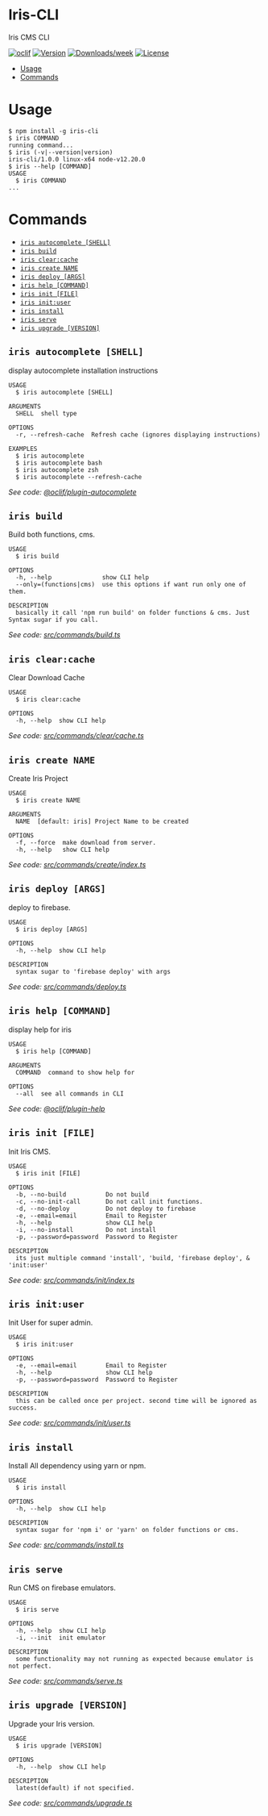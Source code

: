 Iris-CLI
========

Iris CMS CLI

[![oclif](https://img.shields.io/badge/cli-oclif-brightgreen.svg)](https://oclif.io)
[![Version](https://img.shields.io/npm/v/Iris-CLI.svg)](https://npmjs.org/package/Iris-CLI)
[![Downloads/week](https://img.shields.io/npm/dw/Iris-CLI.svg)](https://npmjs.org/package/Iris-CLI)
[![License](https://img.shields.io/npm/l/Iris-CLI.svg)](https://github.com/aqualaguna/Iris-CLI/blob/master/package.json)

<!-- toc -->
* [Usage](#usage)
* [Commands](#commands)
<!-- tocstop -->
# Usage
<!-- usage -->
```sh-session
$ npm install -g iris-cli
$ iris COMMAND
running command...
$ iris (-v|--version|version)
iris-cli/1.0.0 linux-x64 node-v12.20.0
$ iris --help [COMMAND]
USAGE
  $ iris COMMAND
...
```
<!-- usagestop -->
# Commands
<!-- commands -->
* [`iris autocomplete [SHELL]`](#iris-autocomplete-shell)
* [`iris build`](#iris-build)
* [`iris clear:cache`](#iris-clearcache)
* [`iris create NAME`](#iris-create-name)
* [`iris deploy [ARGS]`](#iris-deploy-args)
* [`iris help [COMMAND]`](#iris-help-command)
* [`iris init [FILE]`](#iris-init-file)
* [`iris init:user`](#iris-inituser)
* [`iris install`](#iris-install)
* [`iris serve`](#iris-serve)
* [`iris upgrade [VERSION]`](#iris-upgrade-version)

## `iris autocomplete [SHELL]`

display autocomplete installation instructions

```
USAGE
  $ iris autocomplete [SHELL]

ARGUMENTS
  SHELL  shell type

OPTIONS
  -r, --refresh-cache  Refresh cache (ignores displaying instructions)

EXAMPLES
  $ iris autocomplete
  $ iris autocomplete bash
  $ iris autocomplete zsh
  $ iris autocomplete --refresh-cache
```

_See code: [@oclif/plugin-autocomplete](https://github.com/oclif/plugin-autocomplete/blob/v0.2.0/src/commands/autocomplete/index.ts)_

## `iris build`

Build both functions, cms.

```
USAGE
  $ iris build

OPTIONS
  -h, --help              show CLI help
  --only=(functions|cms)  use this options if want run only one of them.

DESCRIPTION
  basically it call 'npm run build' on folder functions & cms. Just Syntax sugar if you call.
```

_See code: [src/commands/build.ts](https://github.com/aqualaguna/Iris-CLI/blob/v1.0.0/src/commands/build.ts)_

## `iris clear:cache`

Clear Download Cache

```
USAGE
  $ iris clear:cache

OPTIONS
  -h, --help  show CLI help
```

_See code: [src/commands/clear/cache.ts](https://github.com/aqualaguna/Iris-CLI/blob/v1.0.0/src/commands/clear/cache.ts)_

## `iris create NAME`

Create Iris Project

```
USAGE
  $ iris create NAME

ARGUMENTS
  NAME  [default: iris] Project Name to be created

OPTIONS
  -f, --force  make download from server.
  -h, --help   show CLI help
```

_See code: [src/commands/create/index.ts](https://github.com/aqualaguna/Iris-CLI/blob/v1.0.0/src/commands/create/index.ts)_

## `iris deploy [ARGS]`

deploy to firebase.

```
USAGE
  $ iris deploy [ARGS]

OPTIONS
  -h, --help  show CLI help

DESCRIPTION
  syntax sugar to 'firebase deploy' with args
```

_See code: [src/commands/deploy.ts](https://github.com/aqualaguna/Iris-CLI/blob/v1.0.0/src/commands/deploy.ts)_

## `iris help [COMMAND]`

display help for iris

```
USAGE
  $ iris help [COMMAND]

ARGUMENTS
  COMMAND  command to show help for

OPTIONS
  --all  see all commands in CLI
```

_See code: [@oclif/plugin-help](https://github.com/oclif/plugin-help/blob/v3.2.0/src/commands/help.ts)_

## `iris init [FILE]`

Init Iris CMS.

```
USAGE
  $ iris init [FILE]

OPTIONS
  -b, --no-build           Do not build
  -c, --no-init-call       Do not call init functions.
  -d, --no-deploy          Do not deploy to firebase
  -e, --email=email        Email to Register
  -h, --help               show CLI help
  -i, --no-install         Do not install
  -p, --password=password  Password to Register

DESCRIPTION
  its just multiple command 'install', 'build, 'firebase deploy', & 'init:user'
```

_See code: [src/commands/init/index.ts](https://github.com/aqualaguna/Iris-CLI/blob/v1.0.0/src/commands/init/index.ts)_

## `iris init:user`

Init User for super admin.

```
USAGE
  $ iris init:user

OPTIONS
  -e, --email=email        Email to Register
  -h, --help               show CLI help
  -p, --password=password  Password to Register

DESCRIPTION
  this can be called once per project. second time will be ignored as success.
```

_See code: [src/commands/init/user.ts](https://github.com/aqualaguna/Iris-CLI/blob/v1.0.0/src/commands/init/user.ts)_

## `iris install`

Install All dependency using yarn or npm.

```
USAGE
  $ iris install

OPTIONS
  -h, --help  show CLI help

DESCRIPTION
  syntax sugar for 'npm i' or 'yarn' on folder functions or cms.
```

_See code: [src/commands/install.ts](https://github.com/aqualaguna/Iris-CLI/blob/v1.0.0/src/commands/install.ts)_

## `iris serve`

Run CMS on firebase emulators. 

```
USAGE
  $ iris serve

OPTIONS
  -h, --help  show CLI help
  -i, --init  init emulator

DESCRIPTION
  some functionality may not running as expected because emulator is not perfect.
```

_See code: [src/commands/serve.ts](https://github.com/aqualaguna/Iris-CLI/blob/v1.0.0/src/commands/serve.ts)_

## `iris upgrade [VERSION]`

Upgrade your Iris version. 

```
USAGE
  $ iris upgrade [VERSION]

OPTIONS
  -h, --help  show CLI help

DESCRIPTION
  latest(default) if not specified.
```

_See code: [src/commands/upgrade.ts](https://github.com/aqualaguna/Iris-CLI/blob/v1.0.0/src/commands/upgrade.ts)_
<!-- commandsstop -->
